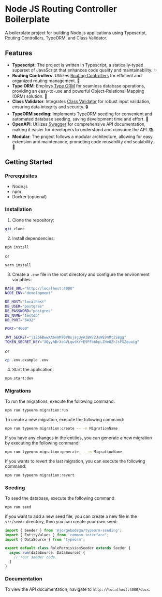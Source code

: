# Node JS Routing Controller Boilerplate

A boilerplate project for building Node.js applications using Typescript, Routing Controllers, TypeORM, and Class Validator.

## Features

- **Typescript**: The project is written in Typescript, a statically-typed superset of JavaScript that enhances code quality and maintainability. ✨
- **Routing Controllers**: Utilizes [Routing Controllers](https://github.com/typestack/routing-controllers) for efficient and organized routing management. 🚀
- **Type ORM**: Employs [Type ORM](https://typeorm.io/) for seamless database operations, providing an easy-to-use and powerful Object-Relational Mapping (ORM) solution. 💪
- **Class Validator**: Integrates [Class Validator](https://github.com/typestack/class-validator) for robust input validation, ensuring data integrity and security. 🔒
- **TypeORM seeding**: Implements TypeORM seeding for convenient and automated database seeding, saving development time and effort. 🌱
- **OpenAPI**: Utilizes [Swagger](https://swagger.io/) for comprehensive API documentation, making it easier for developers to understand and consume the API. 📚
- **Modular**: The project follows a modular architecture, allowing for easy extension and maintenance, promoting code reusability and scalability. 🧩

## Getting Started

### Prerequisites

- Node.js
- npm
- Docker (optional)

### Installation

1. Clone the repository:

```bash
git clone
```

2. Install dependencies:

```bash
npm install
```

or

```bash
yarn install
```

3. Create a `.env` file in the root directory and configure the environment variables:

```bash
BASE_URL="http://localhost:4000"
NODE_ENV="development"

DB_HOST="localhost"
DB_USER="postgres"
DB_PASSWORD="postgres"
DB_NAME="testdb"
DB_PORT="5432"

PORT="4000"

JWT_SECRET="j1256BwwXA6vmM7OV8ujsgUyA3BW72JsWE9mMt2SBgg"
TOKEN_SECRET_KEY="XQyyhBrXcGVLqwtKY+E9PFb6kpLZHe8ZhJsFXZquaig"
```

or

```bash
cp .env.example .env
```

4. Start the application:

```bash
npm start:dev
```

### Migrations

To run the migrations, execute the following command:

```bash
npm run typeorm migration:run
```

To create a new migration, execute the following command:

```bash
npm run typeorm migration:create -- -n MigrationName
```

If you have any changes in the entities, you can generate a new migration by executing the following command:

```bash
npm run typeorm migration:generate -- -n MigrationName
```

If you wants to revert the last migration, you can execute the following command:

```bash
npm run typeorm migration:revert
```

### Seeding

To seed the database, execute the following command:

```bash
npm run seed
```

if you want to add a new seed file, you can create a new file in the `src/seeds` directory, then you can create your own seed:

```typescript
import { Seeder } from '@jorgebodega/typeorm-seeding';
import { EntityValues } from 'common.interface';
import { DataSource } from 'typeorm';

export default class RolePermissionSeeder extends Seeder {
  async run(dataSource: DataSource) {
    // Your seeder code.
  }
}
```

### Documentation

To view the API documentation, navigate to `http://localhost:4000/docs`.
